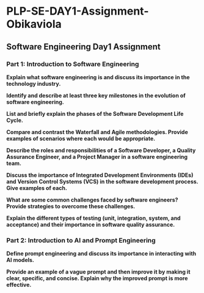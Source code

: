 # PLP-SE-DAY1-Assignment-Obikaviola

## Software Engineering Day1 Assignment

### Part 1: Introduction to Software Engineering

**Explain what software engineering is and discuss its importance in the technology industry.**

**Identify and describe at least three key milestones in the evolution of software engineering.**

**List and briefly explain the phases of the Software Development Life Cycle.**

**Compare and contrast the Waterfall and Agile methodologies. Provide examples of scenarios where each would be appropriate.**

**Describe the roles and responsibilities of a Software Developer, a Quality Assurance Engineer, and a Project Manager in a software engineering team.**

**Discuss the importance of Integrated Development Environments (IDEs) and Version Control Systems (VCS) in the software development process. Give examples of each.**

**What are some common challenges faced by software engineers? Provide strategies to overcome these challenges.**

**Explain the different types of testing (unit, integration, system, and acceptance) and their importance in software quality assurance.**

### Part 2: Introduction to AI and Prompt Engineering

**Define prompt engineering and discuss its importance in interacting with AI models.**

**Provide an example of a vague prompt and then improve it by making it clear, specific, and concise. Explain why the improved prompt is more effective.**

